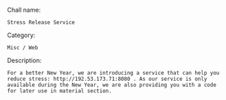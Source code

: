 Chall name:

    Stress Release Service

Category:

    Misc / Web

Description:

    For a better New Year, we are introducing a service that can help you reduce stress: http://192.53.173.71:8080 . As our service is only available during the New Year, we are also providing you with a code for later use in material section.
